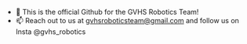 - 👋 This is the official Github for the GVHS Robotics Team!
- 📫 Reach out to us at gvhsroboticsteam@gmail.com and follow us on Insta @gvhs_robotics

<!---
gvhsrobotics/gvhsrobotics is a ✨ special ✨ repository because its `README.md` (this file) appears on your GitHub profile.
You can click the Preview link to take a look at your changes.
--->
